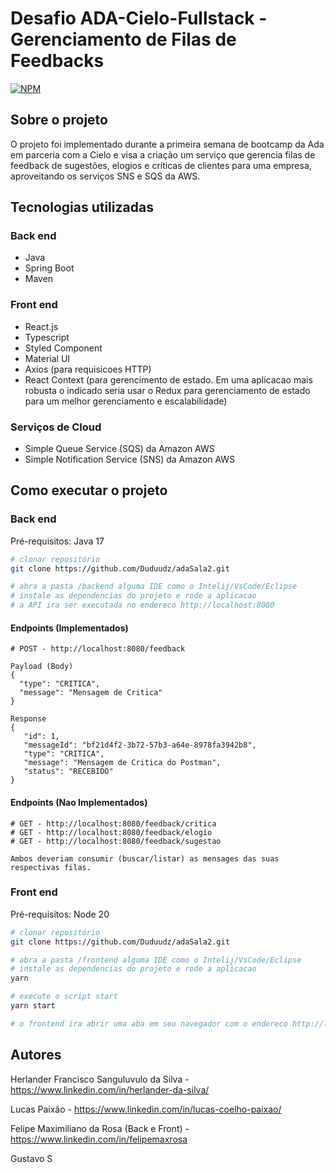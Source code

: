 # Desafio ADA-Cielo-Fullstack - Gerenciamento de Filas de Feedbacks

[![NPM](https://img.shields.io/npm/l/react)](https://github.com/Duduudz/adaSala2/blob/main/LICENSE)

## Sobre o projeto

O projeto foi implementado durante a primeira semana de bootcamp da Ada em parceria com a Cielo e visa a criação um serviço que gerencia filas de feedback de sugestões, elogios e críticas de clientes para uma empresa, aproveitando os serviços SNS e SQS da AWS.

## Tecnologias utilizadas

### Back end

- Java
- Spring Boot
- Maven

### Front end

- React.js
- Typescript
- Styled Component
- Material UI
- Axios (para requisicoes HTTP)
- React Context (para gerencimento de estado. Em uma aplicacao mais robusta o indicado seria usar o Redux para gerenciamento de estado para um melhor gerenciamento e escalabilidade)

### Serviços de Cloud

- Simple Queue Service (SQS) da Amazon AWS
- Simple Notification Service (SNS) da Amazon AWS

## Como executar o projeto

### Back end

Pré-requisitos: Java 17

```bash
# clonar repositório
git clone https://github.com/Duduudz/adaSala2.git

# abra a pasta /backend alguma IDE como o Intelij/VsCode/Eclipse
# instale as dependencias do projeto e rode a aplicacao
# a API ira ser executada no endereco http://localhost:8080

```

#### Endpoints (Implementados)

```
# POST - http://localhost:8080/feedback

Payload (Body)
{
  "type": "CRITICA",
  "message": "Mensagem de Critica"
}

Response
{
   "id": 1,
   "messageId": "bf21d4f2-3b72-57b3-a64e-8978fa3942b8",
   "type": "CRITICA",
   "message": "Mensagem de Critica do Postman",
   "status": "RECEBIDO"
}
```

#### Endpoints (Nao Implementados)

```
# GET - http://localhost:8080/feedback/critica
# GET - http://localhost:8080/feedback/elogio
# GET - http://localhost:8080/feedback/sugestao

Ambos deveriam consumir (buscar/listar) as mensages das suas respectivas filas.
```

### Front end

Pré-requisitos: Node 20

```bash
# clonar repositório
git clone https://github.com/Duduudz/adaSala2.git

# abra a pasta /frontend alguma IDE como o Intelij/VsCode/Eclipse
# instale as dependencias do projeto e rode a aplicacao
yarn

# execute o script start
yarn start

# o frontend ira abrir uma aba em seu navegador com o endereco http://localhost:3000
```

## Autores

Herlander Francisco Sanguluvulo da Silva - https://www.linkedin.com/in/herlander-da-silva/

Lucas Paixão - https://www.linkedin.com/in/lucas-coelho-paixao/

Felipe Maximiliano da Rosa (Back e Front) - https://www.linkedin.com/in/felipemaxrosa

Gustavo S

